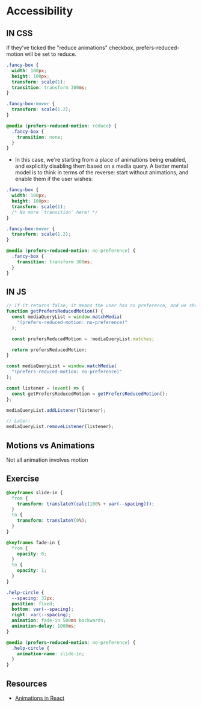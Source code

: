 # Accessibility

## IN CSS

If they've ticked the "reduce animations" checkbox, prefers-reduced-motion will be set to reduce.

```css
.fancy-box {
  width: 100px;
  height: 100px;
  transform: scale(1);
  transition: transform 300ms;
}

.fancy-box:hover {
  transform: scale(1.2);
}

@media (prefers-reduced-motion: reduce) {
  .fancy-box {
    transition: none;
  }
}
```

- In this case, we're starting from a place of animations being enabled, and explicitly disabling them based on a media query. A better mental model is to think in terms of the reverse: start without animations, and enable them if the user wishes:

```css
.fancy-box {
  width: 100px;
  height: 100px;
  transform: scale(1);
  /* No more `transition` here! */
}

.fancy-box:hover {
  transform: scale(1.2);
}

@media (prefers-reduced-motion: no-preference) {
  .fancy-box {
    transition: transform 300ms;
  }
}
```

## IN JS

```js
// If it returns false, it means the user has no preference, and we should enable our animations.
function getPrefersReducedMotion() {
  const mediaQueryList = window.matchMedia(
    "(prefers-reduced-motion: no-preference)"
  );

  const prefersReducedMotion = !mediaQueryList.matches;

  return prefersReducedMotion;
}

const mediaQueryList = window.matchMedia(
  "(prefers-reduced-motion: no-preference)"
);

const listener = (event) => {
  const getPrefersReducedMotion = getPrefersReducedMotion();
};

mediaQueryList.addListener(listener);

// Later:
mediaQueryList.removeListener(listener);
```

## Motions vs Animations

Not all animation involves motion

## Exercise

```css
@keyframes slide-in {
  from {
    transform: translateY(calc(100% + var(--spacing)));
  }
  to {
    transform: translateY(0%);
  }
}

@keyframes fade-in {
  from {
    opacity: 0;
  }
  to {
    opacity: 1;
  }
}

.help-circle {
  --spacing: 32px;
  position: fixed;
  bottom: var(--spacing);
  right: var(--spacing);
  animation: fade-in 500ms backwards;
  animation-delay: 1000ms;
}

@media (prefers-reduced-motion: no-preference) {
  .help-circle {
    animation-name: slide-in;
  }
}
```

## Resources

- [Animations in React](https://www.joshwcomeau.com/react/prefers-reduced-motion/#the-hook)
